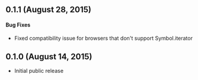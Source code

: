 ## 0.1.1 (August 28, 2015)

#### Bug Fixes
* Fixed compatibility issue for browsers that don't support Symbol.iterator

## 0.1.0 (August 14, 2015)

* Initial public release
